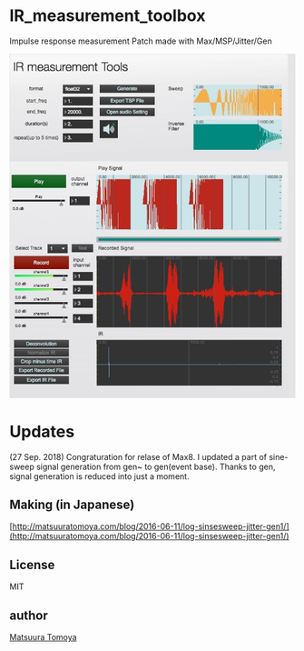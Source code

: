 # IR_measurement_toolbox
Impulse response measurement Patch made with Max/MSP/Jitter/Gen

![](./thum.jpg)

# Updates

(27 Sep. 2018)
Congraturation for relase of Max8. I updated a part of sine-sweep signal generation from gen~ to gen(event base).
Thanks to gen, signal generation is reduced into just a moment.

## Making (in Japanese)

[http://matsuuratomoya.com/blog/2016-06-11/log-sinsesweep-jitter-gen1/](http://matsuuratomoya.com/blog/2016-06-11/log-sinsesweep-jitter-gen1/)

## License

MIT

## author

[Matsuura Tomoya](http://matsuuratomoya.com)

